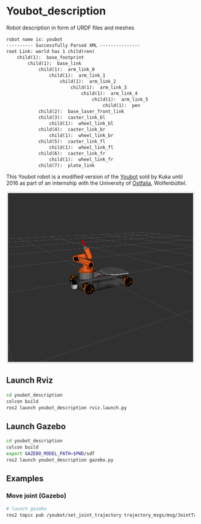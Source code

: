 
# Youbot_description

Robot description in form of URDF files and meshes

```
robot name is: youbot
---------- Successfully Parsed XML ---------------
root Link: world has 1 child(ren)
    child(1):  base_footprint
        child(1):  base_link
            child(1):  arm_link_0
                child(1):  arm_link_1
                    child(1):  arm_link_2
                        child(1):  arm_link_3
                            child(1):  arm_link_4
                                child(1):  arm_link_5
                                    child(1):  pen
            child(2):  base_laser_front_link
            child(3):  caster_link_bl
                child(1):  wheel_link_bl
            child(4):  caster_link_br
                child(1):  wheel_link_br
            child(5):  caster_link_fl
                child(1):  wheel_link_fl
            child(6):  caster_link_fr
                child(1):  wheel_link_fr
            child(7):  plate_link

```

This Youbot robot is a modified version of the [Youbot](http://www.youbot-store.com/) sold by Kuka until 2016 as part of an internship with the University of [Ostfalia](https://www.ostfalia.de/cms/de/i/), Wolfenbüttel.


![](misc/youbot.png)


## Launch Rviz
```sh
cd youbot_description
colcon build
ros2 launch youbot_description rviz.launch.py
```

## Launch Gazebo
```sh
cd youbot_description
colcon build
export GAZEBO_MODEL_PATH=$PWD/sdf
ros2 launch youbot_description gazebo.py
```

## Examples
### Move joint (Gazebo)
```sh
# launch gazebo
ros2 topic pub /youbot/set_joint_trajectory trajectory_msgs/msg/JointTrajectory "{header: {frame_id: world}, joint_names: {youbot::arm_joint_2}, points: [{positions: {1.0}}]}"
```

